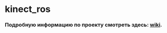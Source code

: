 # kinect_ros

### Подробную информацию по проекту смотреть здесь: [wiki](https://github.com/AntonYermilov/kinect_ros/wiki).
